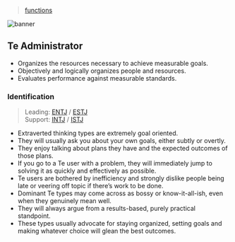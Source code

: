 > [functions](../)

![banner](/mbti/photos/banner.png)

## Te Administrator

* Organizes the resources necessary to achieve measurable goals.
* Objectively and logically organizes people and resources.
* Evaluates performance against measurable standards.

### Identification

> Leading: [ENTJ](/mbti/types/entj) / [ESTJ](/mbti/types/estj)  
> Support: [INTJ](/mbti/types/intj) / [ISTJ](/mbti/types/istj)

* Extraverted thinking types are extremely goal oriented.
* They will usually ask you about your own goals, either subtly or overtly.
* They enjoy talking about plans they have and the expected outcomes of those plans.
* If you go to a Te user with a problem, they will immediately jump to solving it as quickly and effectively as possible.
* Te users are bothered by inefficiency and strongly dislike people being late or veering off topic if there’s work to be done.
* Dominant Te types may come across as bossy or know-it-all-ish, even when they genuinely mean well.
* They will always argue from a results-based, purely practical standpoint.
* These types usually advocate for staying organized, setting goals and making whatever choice will glean the best outcomes.
